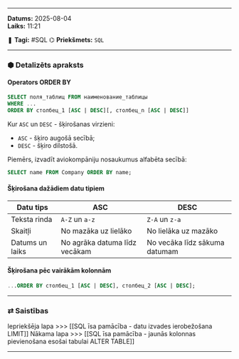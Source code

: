 ___

**Datums:** 2025-08-04   
**Laiks:** 11:21 

❚ **Tagi:** #SQL 
⌬ **Priekšmets:**  `SQL`

---
### ⬢ Detalizēts apraksts
#### Operators ORDER BY

```SQL
SELECT поля_таблиц FROM наименование_таблицы
WHERE ...
ORDER BY столбец_1 [ASC | DESC][, столбец_n [ASC | DESC]]
```

Kur `ASC` un `DESC` - šķirošanas virzieni:

- `ASC` - šķiro augošā secībā;
- `DESC` - šķiro dilstošā.

Piemērs, izvadīt aviokompāniju nosaukumus alfabēta secībā:

```SQL
SELECT name FROM Company ORDER BY name;
```
#### Šķirošana dažādiem datu tipiem

| Datu tips       | ASC                           | DESC                          |
| --------------- | ----------------------------- | ----------------------------- |
| Teksta rinda    | `A-Z` un `a-z`                | `Z-A` un `z-a`                |
| Skaitļi         | No mazāka uz lielāko          | No lielāka uz mazāko          |
| Datums un laiks | No agrāka datuma līdz vecākam | No vecāka līdz sākuma datumam |
#### Šķirošana pēc vairākām kolonnām

```SQL
...ORDER BY столбец_1 [ASC | DESC], столбец_2 [ASC | DESC];
```

---
### ⇄ Saistības

Iepriekšēja lapa >>> [[SQL īsa pamācība - datu izvades ierobežošana LIMIT]]
Nākama lapa >>> [[SQL īsa pamācība - jaunās kolonnas pievienošana esošai tabulai ALTER TABLE]]

___